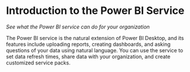 <properties
   pageTitle="Introduction to the Power BI Service"
   description="Discover what the Power BI service can do for your organization"
   services="powerbi"
   documentationCenter=""
   authors="davidiseminger"
   manager="mblythe"
   editor=""
   tags=""
   featuredVideoId="Wz9f7VjXGdE"
   featuredVideoThumb=""
   courseDuration=""/>

<tags
   ms.service="powerbi"
   ms.devlang="NA"
   ms.topic="article"
   ms.tgt_pltfrm="NA"
   ms.workload="powerbi"
   ms.date="02/19/2016"
   ms.author="v-jescoo"/>

# Introduction to the Power BI Service

*See what the Power BI service can do for your organization*

The Power BI service is the natural extension of Power BI Desktop, and its features include uploading reports, creating dashboards, and asking questions of your data using natural language. You can use the service to set data refresh times, share data with your organization, and create customized service packs.
